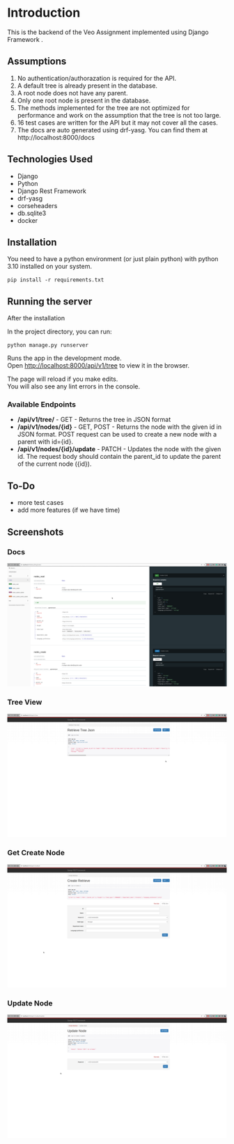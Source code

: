 # Introduction
This is the backend of the Veo Assignment implemented using Django Framework .

## Assumptions
1. No authentication/authorazation is required for the API.
2. A default tree is already present in the database.
3. A root node does not have any parent.
4. Only one root node is present in the database.
5. The methods implemented for the tree are not optimized for performance and work on the assumption that the tree is not too large.
6. 16 test cases are written for the API but it may not cover all the cases.
7. The docs are auto generated using drf-yasg. You can find them at http://localhost:8000/docs

## Technologies Used
* Django
* Python
* Django Rest Framework
* drf-yasg
* corseheaders
* db.sqlite3
* docker

## Installation
You need to have a python environment (or just plain python) with python 3.10 installed on your system. 
```
pip install -r requirements.txt
```

## Running the server


After the installation 

In the project directory, you can run:
```
python manage.py runserver
```


Runs the app in the development mode.\
Open [http://localhost:8000/api/v1/tree](http://localhost:8000/api/v1/tree) to view it in the browser.

The page will reload if you make edits.\
You will also see any lint errors in the console.

### Available Endpoints
* **/api/v1/tree/** - GET - Returns the tree in JSON format
* **/api/v1/nodes/{id}** - GET, POST - Returns the node with the given id in JSON format. POST request can be used to create a new node with a parent with id={id}.
* **/api/v1/nodes/{id}/update** - PATCH - Updates the node with the given id. The request body should contain the parent_id to update the parent of the current node ({id}).


## To-Do
* more test cases
* add more features (if we have time)

## Screenshots

### Docs
![Docs Image](screenshots/docs.png)

### Tree View
![Tree View Image](screenshots/tree_view.png)

### Get Create Node
![Get Create Node Image](screenshots/get_create_node.png)

### Update Node
![Update Node Parent Image](screenshots/update_node_parent.png)